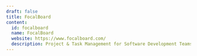 ```yaml
---
draft: false
title: FocalBoard
content:
  id: focalboard
  name: FocalBoard
  website: https://www.focalboard.com/
  description: Project & Task Management for Software Development Teams
---
```

